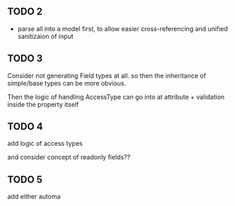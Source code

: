 ﻿## TODO 2

- parse all into a model first, to allow easier cross-referencing and unified sanitizaion of input


## TODO 3

Consider not generating Field types at all. so then the inheritance of simple/base types can be more obvious.

Then the logic of handling AccessType can go into at attribute + validation inside the property itself


## TODO 4

add logic of access types 

and consider concept of readonly fields??


## TODO 5

add either automa